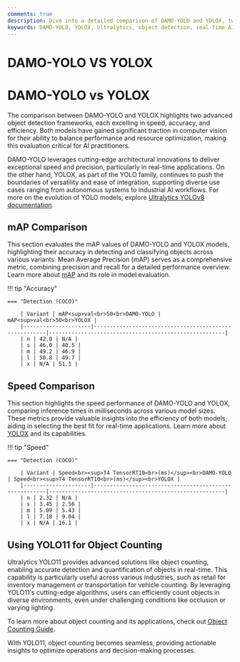 ```yaml
---
comments: true
description: Dive into a detailed comparison of DAMO-YOLO and YOLOX, two cutting-edge models in object detection. Explore their performance, speed, and real-time AI capabilities, and assess their suitability for edge AI and computer vision applications.
keywords: DAMO-YOLO, YOLOX, Ultralytics, object detection, real-time AI, edge AI, computer vision
---
```


# DAMO-YOLO VS YOLOX

# DAMO-YOLO vs YOLOX

The comparison between DAMO-YOLO and YOLOX highlights two advanced object detection frameworks, each excelling in speed, accuracy, and efficiency. Both models have gained significant traction in computer vision for their ability to balance performance and resource optimization, making this evaluation critical for AI practitioners.

DAMO-YOLO leverages cutting-edge architectural innovations to deliver exceptional speed and precision, particularly in real-time applications. On the other hand, YOLOX, as part of the YOLO family, continues to push the boundaries of versatility and ease of integration, supporting diverse use cases ranging from autonomous systems to industrial AI workflows. For more on the evolution of YOLO models, explore [Ultralytics YOLOv8 documentation](https://docs.ultralytics.com/models/yolov8/).

## mAP Comparison

This section evaluates the mAP values of DAMO-YOLO and YOLOX models, highlighting their accuracy in detecting and classifying objects across various variants. Mean Average Precision (mAP) serves as a comprehensive metric, combining precision and recall for a detailed performance overview. Learn more about [mAP](https://www.ultralytics.com/glossary/mean-average-precision-map) and its role in model evaluation.

!!! tip "Accuracy"

    === "Detection (COCO)"

    	| Variant | mAP<sup>val<br>50<br>DAMO-YOLO | mAP<sup>val<br>50<br>YOLOX |
    	|---------------------|-------------------------------------------------------|-------------------------------------------------------|
    	| n | 42.0 | N/A |
    	| s | 46.0 | 40.5 |
    	| m | 49.2 | 46.9 |
    	| l | 50.8 | 49.7 |
    	| x | N/A | 51.1 |

## Speed Comparison

This section highlights the speed performance of DAMO-YOLO and YOLOX, comparing inference times in milliseconds across various model sizes. These metrics provide valuable insights into the efficiency of both models, aiding in selecting the best fit for real-time applications. Learn more about [YOLOX](https://github.com/Megvii-BaseDetection/YOLOX) and its capabilities.

!!! tip "Speed"

    === "Detection (COCO)"

    	| Variant | Speed<br><sup>T4 TensorRT10<br>(ms)</sup><br>DAMO-YOLO | Speed<br><sup>T4 TensorRT10<br>(ms)</sup><br>YOLOX |
    	|---------------------|-------------------------------------------------------|-------------------------------------------------------|
    	| n | 2.32 | N/A |
    	| s | 3.45 | 2.56 |
    	| m | 5.09 | 5.43 |
    	| l | 7.18 | 9.04 |
    	| x | N/A | 16.1 |

## Using YOLO11 for Object Counting

Ultralytics YOLO11 provides advanced solutions like object counting, enabling accurate detection and quantification of objects in real-time. This capability is particularly useful across various industries, such as retail for inventory management or transportation for vehicle counting. By leveraging YOLO11's cutting-edge algorithms, users can efficiently count objects in diverse environments, even under challenging conditions like occlusion or varying lighting.

To learn more about object counting and its applications, check out [Object Counting Guide](https://docs.ultralytics.com/guides/object-counting/).

With YOLO11, object counting becomes seamless, providing actionable insights to optimize operations and decision-making processes.
